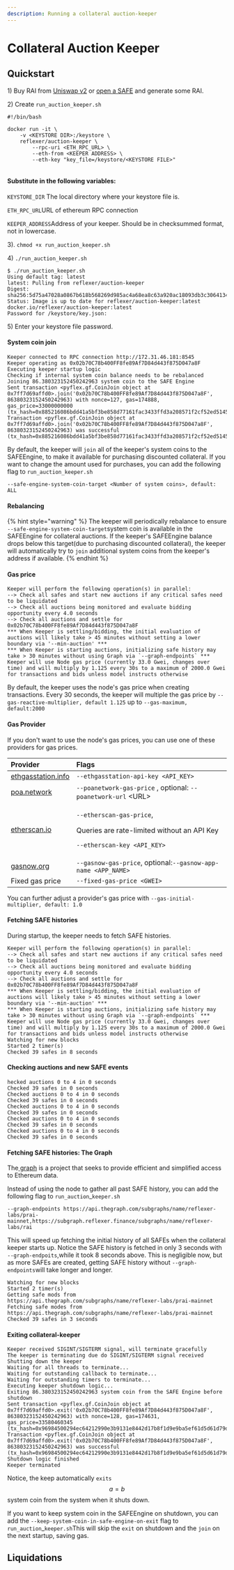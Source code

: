 ```yaml
---
description: Running a collateral auction-keeper
---
```


# Collateral Auction Keeper

## Quickstart

1\) Buy RAI from [Uniswap v2](https://info.uniswap.org/pair/0xEBdE9F61e34B7aC5aAE5A4170E964eA85988008C) or [open a SAFE](https://app.gitbook.com/@reflexer-labs/s/geb/pyflex/safe-management/opening-a-safe) and generate some RAI.

2\) Create  `run_auction_keeper.sh`

```text
#!/bin/bash

docker run -it \
	-v <KEYSTORE DIR>:/keystore \
	reflexer/auction-keeper \
        --rpc-uri <ETH_RPC_URL> \
        --eth-from <KEEPER ADDRESS> \
        --eth-key "key_file=/keystore/<KEYSTORE FILE>"
        
```

#### Substitute in the following variables:

`KEYSTORE_DIR` The local directory where your keystore file is.

`ETH_RPC_URL`URL of ethereum RPC connection

`KEEPER_ADDRESS`Address of your keeper. Should be in checksummed format, not in lowercase.

3\). `chmod +x run_auction_keeper.sh`

4\) `./run_auction_keeper.sh`

```text
$ ./run_auction_keeper.sh
Using default tag: latest
latest: Pulling from reflexer/auction-keeper
Digest: sha256:5d75a47028a0867b618b568269d985ac4a68ea8c63a920ac18093db3c3064134
Status: Image is up to date for reflexer/auction-keeper:latest
docker.io/reflexer/auction-keeper:latest
Password for /keystore/key.json: 
```

5\) Enter your keystore file password. 

#### System coin join

```text
Keeper connected to RPC connection http://172.31.46.181:8545
Keeper operating as 0x02b70C78b400FF8fe89Af7D84d443f875D047a8F
Executing keeper startup logic
Checking if internal system coin balance needs to be rebalanced
Joining 86.380323152450242963 system coin to the SAFE Engine
Sent transaction <pyflex.gf.CoinJoin object at 0x7ff7d69affd0>.join('0x02b70C78b400FF8fe89Af7D84d443f875D047a8F', 86380323152450242963) with nonce=127, gas=174888, gas_price=33000000000 (tx_hash=0x885216086bdd41a5bf3be858d77161fac3433ffd3a208571f2cf52ed51456d83)
Transaction <pyflex.gf.CoinJoin object at 0x7ff7d69affd0>.join('0x02b70C78b400FF8fe89Af7D84d443f875D047a8F', 86380323152450242963) was successful (tx_hash=0x885216086bdd41a5bf3be858d77161fac3433ffd3a208571f2cf52ed51456d83)
```

By default, the keeper will `join` all of the keeper's system coins to the SAFEEngine, to make it available for purchasing discounted collateral. If you want to change the amount used for purchases, you can add the following flag to `run_auction_keeper.sh`

`--safe-engine-system-coin-target <Number of system coins>, default: ALL`

#### Rebalancing

{% hint style="warning" %}
The keeper will periodically rebalance to ensure `--safe-engine-system-coin-target`system coin is available in the SAFEEngine for collateral auctions. If the keeper's SAFEEngine balance drops below this target\(due to purchasing discounted collateral\), the keeper will automatically try to `join` additional system coins from the keeper's address if available.
{% endhint %}

#### Gas price

```text
Keeper will perform the following operation(s) in parallel:
--> Check all safes and start new auctions if any critical safes need to be liquidated
--> Check all auctions being monitored and evaluate bidding opportunity every 4.0 seconds
--> Check all auctions and settle for 0x02b70C78b400FF8fe89Af7D84d443f875D047a8F
*** When Keeper is settling/bidding, the initial evaluation of auctions will likely take > 45 minutes without setting a lower boundary via '--min-auction' ***
*** When Keeper is starting auctions, initializing safe history may take > 30 minutes without using Graph via `--graph-endpoints` ***
Keeper will use Node gas price (currently 33.0 Gwei, changes over time) and will multiply by 1.125 every 30s to a maximum of 2000.0 Gwei for transactions and bids unless model instructs otherwise
```

By default, the keeper uses the node's gas price when creating transactions.  Every 30 seconds, the keeper will multiple the gas price by `--gas-reactive-multiplier, default 1.125`  up to `--gas-maximum, default:2000`

#### Gas Provider

If you don't want to use the node's gas prices, you can use one of these providers for gas prices.

<table>
  <thead>
    <tr>
      <th style="text-align:left">Provider</th>
      <th style="text-align:left">Flags</th>
    </tr>
  </thead>
  <tbody>
    <tr>
      <td style="text-align:left"><a href="https://ethgasstation.info">ethgasstation.info</a>
      </td>
      <td style="text-align:left"><code>--ethgasstation-api-key &lt;API_KEY&gt;</code> 
      </td>
    </tr>
    <tr>
      <td style="text-align:left"><a href="https://www.poa.network">poa.network</a>
      </td>
      <td style="text-align:left"><code>--poanetwork-gas-price</code> , optional: <code>--poanetwork-url</code> &lt;URL&gt;</td>
    </tr>
    <tr>
      <td style="text-align:left"><a href="https://etherscan.io">etherscan.io</a>
      </td>
      <td style="text-align:left">
        <p><code>--etherscan-gas-price</code>,</p>
        <p>Queries are rate-limited without an API Key</p>
        <p><code>--etherscan-key &lt;API_KEY&gt;</code>
        </p>
      </td>
    </tr>
    <tr>
      <td style="text-align:left"><a href="htps://gasnow.org">gasnow.org</a>
      </td>
      <td style="text-align:left"><code>--gasnow-gas-price</code>, optional:<code>--gasnow-app-name &lt;APP_NAME&gt;</code>
      </td>
    </tr>
    <tr>
      <td style="text-align:left">Fixed gas price</td>
      <td style="text-align:left"><code>--fixed-gas-price &lt;GWEI&gt;</code>
      </td>
    </tr>
  </tbody>
</table>

You can further adjust a provider's gas price with `--gas-initial-multiplier, default: 1.0`

####  Fetching SAFE histories

During startup, the keeper needs to fetch SAFE histories.

```text
Keeper will perform the following operation(s) in parallel:
--> Check all safes and start new auctions if any critical safes need to be liquidated
--> Check all auctions being monitored and evaluate bidding opportunity every 4.0 seconds
--> Check all auctions and settle for 0x02b70C78b400FF8fe89Af7D84d443f875D047a8F
*** When Keeper is settling/bidding, the initial evaluation of auctions will likely take > 45 minutes without setting a lower boundary via '--min-auction' ***
*** When Keeper is starting auctions, initializing safe history may take > 30 minutes without using Graph via `--graph-endpoints` ***
Keeper will use Node gas price (currently 33.0 Gwei, changes over time) and will multiply by 1.125 every 30s to a maximum of 2000.0 Gwei for transactions and bids unless model instructs otherwise
Watching for new blocks
Started 2 timer(s)
Checked 39 safes in 8 seconds
```

#### Checking auctions and new SAFE events

```text
hecked auctions 0 to 4 in 0 seconds
Checked 39 safes in 0 seconds
Checked auctions 0 to 4 in 0 seconds
Checked 39 safes in 0 seconds
Checked auctions 0 to 4 in 0 seconds
Checked 39 safes in 0 seconds
Checked auctions 0 to 4 in 0 seconds
Checked 39 safes in 0 seconds
Checked auctions 0 to 4 in 0 seconds
Checked 39 safes in 0 seconds

```

#### Fetching SAFE histories: The Graph

The[ graph](https://thegraph.com) is a project that seeks to provide efficient and simplified access to Ethereum data.

Instead of using the node to gather all past SAFE history, you can add the following flag to `run_auction`\_`keeper.sh`

`--graph-endpoints https://api.thegraph.com/subgraphs/name/reflexer-labs/prai-mainnet,https://subgraph.reflexer.finance/subgraphs/name/reflexer-labs/rai`

This will speed up fetching the initial history of all SAFEs when the collateral keeper starts up. Notice the SAFE history is fetched in only 3 seconds with `--graph-endpoits`,while it took 8 seconds above. This is negligible now, but as more SAFEs are created, getting SAFE history without `--graph-endpoints`will take longer and longer.

```text
Watching for new blocks
Started 2 timer(s)
Getting safe mods from https://api.thegraph.com/subgraphs/name/reflexer-labs/prai-mainnet
Fetching safe modes from https://api.thegraph.com/subgraphs/name/reflexer-labs/prai-mainnet
Checked 39 safes in 3 seconds
```

#### Exiting collateral-keeper

```text
Keeper received SIGINT/SIGTERM signal, will terminate gracefully
The keeper is terminating due do SIGINT/SIGTERM signal received
Shutting down the keeper
Waiting for all threads to terminate...
Waiting for outstanding callback to terminate...
Waiting for outstanding timers to terminate...
Executing keeper shutdown logic...
Exiting 86.380323152450242963 system coin from the SAFE Engine before shutdown
Sent transaction <pyflex.gf.CoinJoin object at 0x7ff7d69affd0>.exit('0x02b70C78b400FF8fe89Af7D84d443f875D047a8F', 86380323152450242963) with nonce=128, gas=174631, gas_price=33580460345 (tx_hash=0x96984500294ec64212990e3b9131e8442d17b8f1d9e9ba5ef61d5d61d79d18e9)
Transaction <pyflex.gf.CoinJoin object at 0x7ff7d69affd0>.exit('0x02b70C78b400FF8fe89Af7D84d443f875D047a8F', 86380323152450242963) was successful (tx_hash=0x96984500294ec64212990e3b9131e8442d17b8f1d9e9ba5ef61d5d61d79d18e9)
Shutdown logic finished
Keeper terminated
```

Notice, the keep automatically `exits` $$a = b$$ system coin from the system when it shuts down.

If you want to keep system coin in the SAFEEngine on shutdown, you can add the  `--keep-system-coin-in-safe-engine-on-exit` flag to `run_auction`\_`keeper.sh`This will skip the `exit` on shutdown and the `join` on the next startup, saving gas.

## Liquidations

```text

```

